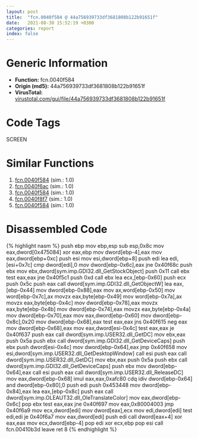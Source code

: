 ```yaml
---
layout: post
title:  "fcn.0040f584 @ 44a756939733df3681808b122b91651f"
date:   2021-08-30 15:52:19 +0300
categories: report
index: false
---
```


# Generic Information
- **Function:** fcn.0040f584
- **Origin (md5):** 44a756939733df3681808b122b91651f
- **VirusTotal:** [virustotal.com/gui/file/44a756939733df3681808b122b91651f][virustotal_ref]

# Code Tags
<span class="tag" id="SCREEN">SCREEN</span>


# Similar Functions

1. [fcn.0040f584][similar_1_ref] (sim.: 1.0)
2. [fcn.0040f6ac][similar_2_ref] (sim.: 1.0)
3. [fcn.0040f584][similar_3_ref] (sim.: 1.0)
4. [fcn.0040f8f7][similar_4_ref] (sim.: 1.0)
5. [fcn.0040f584][similar_5_ref] (sim.: 1.0)


# Disassembled Code

{% highlight nasm %}
push ebp
mov ebp,esp
sub esp,0x8c
mov eax,dword[0x475084]
xor eax,ebp
mov dword[ebp-4],eax
mov eax,dword[ebp+0xc]
push esi
mov esi,dword[ebp+8]
push edi
lea edi,[esi+0x7c]
cmp dword[edi],0
mov dword[ebp-0x6c],eax
jne 0x40f68c
push ebx
mov ebx,dword[sym.imp.GDI32.dll_GetStockObject]
push 0x11
call ebx
test eax,eax
jne 0x40f5c1
push 0xd
call ebx
lea ecx,[ebp-0x60]
push ecx
push 0x5c
push eax
call dword[sym.imp.GDI32.dll_GetObjectW]
lea eax,[ebp-0x44]
mov dword[ebp-0x88],eax
mov ax,word[ebp-0x50]
mov word[ebp-0x7c],ax
movzx eax,byte[ebp-0x49]
mov word[ebp-0x7a],ax
movzx eax,byte[ebp-0x4c]
mov dword[ebp-0x78],eax
movzx eax,byte[ebp-0x4b]
mov dword[ebp-0x74],eax
movzx eax,byte[ebp-0x4a]
mov dword[ebp-0x70],eax
mov eax,dword[ebp-0x60]
mov dword[ebp-0x8c],0x20
mov dword[ebp-0x68],eax
test eax,eax
jns 0x40f615
neg eax
mov dword[ebp-0x68],eax
mov eax,dword[esi-0x4c]
test eax,eax
je 0x40f637
push eax
call dword[sym.imp.USER32.dll_GetDC]
mov ebx,eax
push 0x5a
push ebx
call dword[sym.imp.GDI32.dll_GetDeviceCaps]
push ebx
push dword[esi-0x4c]
mov dword[ebp-0x64],eax
jmp 0x40f658
mov esi,dword[sym.imp.USER32.dll_GetDesktopWindow]
call esi
push eax
call dword[sym.imp.USER32.dll_GetDC]
mov ebx,eax
push 0x5a
push ebx
call dword[sym.imp.GDI32.dll_GetDeviceCaps]
push ebx
mov dword[ebp-0x64],eax
call esi
push eax
call dword[sym.imp.USER32.dll_ReleaseDC]
mov eax,dword[ebp-0x68]
imul eax,eax,0xafc80
cdq
idiv dword[ebp-0x64]
and dword[ebp-0x80],0
push edi
push 0x453448
mov dword[ebp-0x84],eax
lea eax,[ebp-0x8c]
push eax
call dword[sym.imp.OLEAUT32.dll_OleTranslateColor]
mov eax,dword[ebp-0x6c]
pop ebx
test eax,eax
jne 0x40f697
mov eax,0x80004003
jmp 0x40f6a9
mov ecx,dword[edi]
mov dword[eax],ecx
mov edi,dword[edi]
test edi,edi
je 0x40f6a7
mov eax,dword[edi]
push edi
call dword[eax+4]
xor eax,eax
mov ecx,dword[ebp-4]
pop edi
xor ecx,ebp
pop esi
call fcn.00410b3d
leave
ret 8
{% endhighlight %}


[similar_1_ref]: /report/fcn.0040f584@4e3033826014f003be2266887761c806
[similar_2_ref]: /report/fcn.0040f6ac@56a02334aea008c131d2741a089910fb
[similar_3_ref]: /report/fcn.0040f584@5eead96f991d1eaa139e848643009945
[similar_4_ref]: /report/fcn.0040f8f7@505be53c36227b94e2fcc406f247f6e5
[similar_5_ref]: /report/fcn.0040f584@e3d061f479f25b8f541d0905c967999c
[virustotal_ref]: https://www.virustotal.com/gui/file/44a756939733df3681808b122b91651f